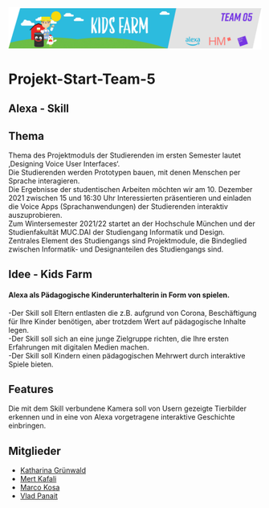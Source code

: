 ![](https://github.com/ID-Start-Winter21/Team_05/blob/main/Icons/Wiki/Untitled-1.png)

# Projekt-Start-Team-5

## Alexa - Skill

## Thema 

Thema des Projektmoduls der Studierenden im ersten Semester lautet ‚Designing Voice User Interfaces‘.  
Die Studierenden werden Prototypen bauen, mit denen Menschen per Sprache interagieren.    
Die Ergebnisse der studentischen Arbeiten möchten wir am 10. Dezember 2021 zwischen 15 und 16:30 Uhr Interessierten präsentieren und einladen die Voice Apps (Sprachanwendungen) der Studierenden interaktiv auszuprobieren.  
Zum Wintersemester 2021/22 startet an der Hochschule München und der Studienfakultät MUC.DAI der Studiengang Informatik und Design.  
Zentrales Element des Studiengangs sind Projektmodule, die Bindeglied zwischen Informatik- und Designanteilen des Studiengangs sind.  

## Idee - Kids Farm

#### Alexa als Pädagogische Kinderunterhalterin in Form von spielen.  
   -Der Skill soll Eltern entlasten die z.B. aufgrund von Corona, Beschäftigung für Ihre Kinder benötigen, aber trotzdem Wert auf pädagogische Inhalte legen.   
   -Der Skill soll sich an eine junge Zielgruppe richten, die Ihre ersten Erfahrungen mit digitalen Medien machen.  
   -Der Skill soll Kindern einen pädagogischen Mehrwert durch interaktive Spiele bieten.  


## Features

Die mit dem Skill verbundene Kamera soll von Usern gezeigte Tierbilder erkennen und in eine von Alexa vorgetragene interaktive Geschichte einbringen.



## Mitglieder

- [Katharina Grünwald](https://github.com/kgruenwa)
- [Mert Kafali](https://github.com/mrtkfl)
- [Marco Kosa](https://github.com/Gipliz)
- [Vlad Panait](https://github.com/VladP27)
